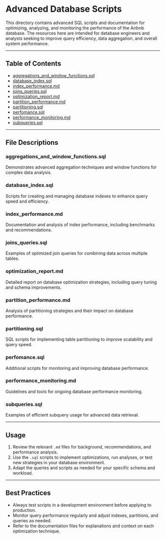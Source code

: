 # Advanced Database Scripts

This directory contains advanced SQL scripts and documentation for optimizing, analyzing, and monitoring the performance of the Airbnb database. The resources here are intended for database engineers and analysts seeking to improve query efficiency, data aggregation, and overall system performance.

---

## Table of Contents

- [aggregations_and_window_functions.sql](#aggregations_and_window_functionssql)
- [database_index.sql](#database_indexsql)
- [index_performance.md](#index_performancemd)
- [joins_queries.sql](#joins_queriessql)
- [optimization_report.md](#optimization_reportmd)
- [partition_performance.md](#partition_performancemd)
- [partitioning.sql](#partitioningsql)
- [perfomance.sql](#perfomancesql)
- [performance_monitoring.md](#performance_monitoringmd)
- [subqueries.sql](#subqueriessql)

---

## File Descriptions

### aggregations_and_window_functions.sql

Demonstrates advanced aggregation techniques and window functions for complex data analysis.

### database_index.sql

Scripts for creating and managing database indexes to enhance query speed and efficiency.

### index_performance.md

Documentation and analysis of index performance, including benchmarks and recommendations.

### joins_queries.sql

Examples of optimized join queries for combining data across multiple tables.

### optimization_report.md

Detailed report on database optimization strategies, including query tuning and schema improvements.

### partition_performance.md

Analysis of partitioning strategies and their impact on database performance.

### partitioning.sql

SQL scripts for implementing table partitioning to improve scalability and query speed.

### perfomance.sql

Additional scripts for monitoring and improving database performance.

### performance_monitoring.md

Guidelines and tools for ongoing database performance monitoring.

### subqueries.sql

Examples of efficient subquery usage for advanced data retrieval.

---

## Usage

1. Review the relevant `.md` files for background, recommendations, and performance analysis.
2. Use the `.sql` scripts to implement optimizations, run analyses, or test new strategies in your database environment.
3. Adapt the queries and scripts as needed for your specific schema and workload.

---

## Best Practices

- Always test scripts in a development environment before applying to production.
- Monitor query performance regularly and adjust indexes, partitions, and queries as needed.
- Refer to the documentation files for explanations and context on each optimization technique.


